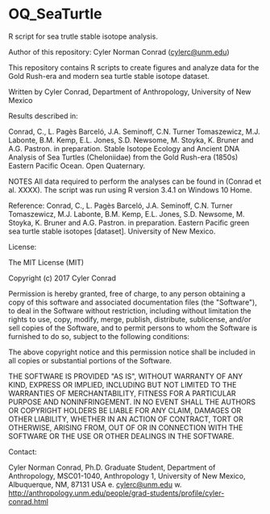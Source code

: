 # OQ_SeaTurtle
R script for sea trutle stable isotope analysis.

Author of this repository: Cyler Norman Conrad (cylerc@unm.edu)

This repository contains R scripts to create figures and analyze data for the Gold Rush-era and modern sea turtle stable isotope dataset.

Written by Cyler Conrad, Department of Anthropology, University of New Mexico

Results described in:

Conrad, C., L. Pagès Barceló, J.A. Seminoff, C.N. Turner Tomaszewicz, M.J. Labonte, B.M. Kemp, E.L. Jones, S.D. Newsome, M. Stoyka, K. Bruner and A.G. Pastron. in preparation. Stable Isotope Ecology and Ancient DNA Analysis of Sea Turtles (Cheloniidae) from the Gold Rush-era (1850s) Eastern Pacific Ocean. Open Quaternary. 

NOTES All data required to perform the analyses can be found in (Conrad et al. XXXX). The script was run using R version 3.4.1 on Windows 10 Home.

Reference: Conrad, C., L. Pagès Barceló, J.A. Seminoff, C.N. Turner Tomaszewicz, M.J. Labonte, B.M. Kemp, E.L. Jones, S.D. Newsome, M. Stoyka, K. Bruner and A.G. Pastron. in preparation. Eastern Pacific green sea turtle stable isotopes [dataset]. University of New Mexico.

License:

The MIT License (MIT)

Copyright (c) 2017 Cyler Conrad 

Permission is hereby granted, free of charge, to any person obtaining a copy of this software and associated documentation files (the "Software"), to deal in the Software without restriction, including without limitation the rights to use, copy, modify, merge, publish, distribute, sublicense, and/or sell copies of the Software, and to permit persons to whom the Software is furnished to do so, subject to the following conditions:

The above copyright notice and this permission notice shall be included in all copies or substantial portions of the Software.

THE SOFTWARE IS PROVIDED "AS IS", WITHOUT WARRANTY OF ANY KIND, EXPRESS OR IMPLIED, INCLUDING BUT NOT LIMITED TO THE WARRANTIES OF MERCHANTABILITY, FITNESS FOR A PARTICULAR PURPOSE AND NONINFRINGEMENT. IN NO EVENT SHALL THE AUTHORS OR COPYRIGHT HOLDERS BE LIABLE FOR ANY CLAIM, DAMAGES OR OTHER LIABILITY, WHETHER IN AN ACTION OF CONTRACT, TORT OR OTHERWISE, ARISING FROM, OUT OF OR IN CONNECTION WITH THE SOFTWARE OR THE USE OR OTHER DEALINGS IN THE SOFTWARE.

Contact:

Cyler Norman Conrad, Ph.D. Graduate Student, Department of Anthropology, MSC01-1040, Anthropology 1, University of New Mexico, Albuquerque, NM, 87131 USA e. cylerc@unm.edu w. http://anthropology.unm.edu/people/grad-students/profile/cyler-conrad.html

